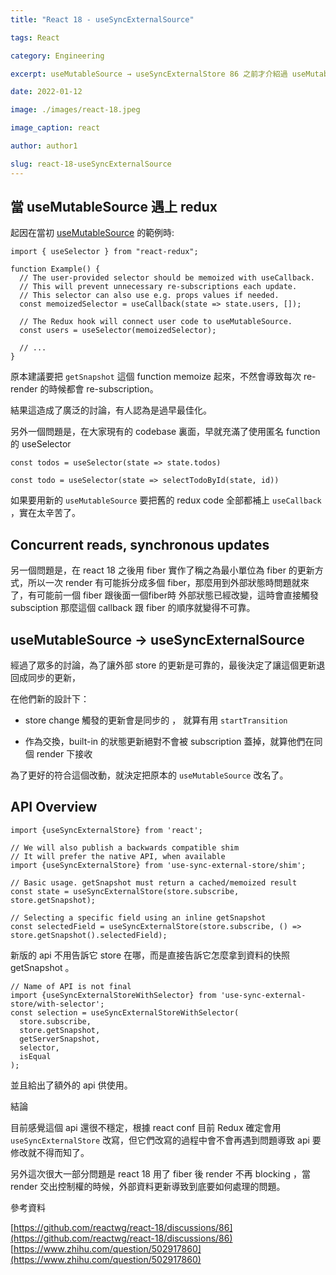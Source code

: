 ```yaml
---
title: "React 18 - useSyncExternalSource"

tags: React

category: Engineering

excerpt: useMutableSource → useSyncExternalStore 86 之前才介紹過 useMutableSource 這個新 hook，react 18 才beta 而已他就被替換了，那麼到底是啥原因導致必須要換掉它呢？

date: 2022-01-12

image: ./images/react-18.jpeg

image_caption: react

author: author1

slug: react-18-useSyncExternalSource
---
```


## 當 useMutableSource 遇上 redux

起因在當初 [useMutableSource](https://github.com/reactjs/rfcs/blob/main/text/0147-use-mutable-source.md) 的範例時:

```
import { useSelector } from "react-redux";

function Example() {
  // The user-provided selector should be memoized with useCallback.
  // This will prevent unnecessary re-subscriptions each update.
  // This selector can also use e.g. props values if needed.
  const memoizedSelector = useCallback(state => state.users, []);
  
  // The Redux hook will connect user code to useMutableSource.
  const users = useSelector(memoizedSelector);

  // ...
}
```

原本建議要把 `getSnapshot` 這個 function memoize 起來，不然會導致每次 re-render 的時候都會 re-subscription。

結果這造成了廣泛的討論，有人認為是過早最佳化。

另外一個問題是，在大家現有的 codebase 裏面，早就充滿了使用匿名 function 的 useSelector

```
const todos = useSelector(state => state.todos)

const todo = useSelector(state => selectTodoById(state, id))
```

如果要用新的 `useMutableSource` 要把舊的 redux code 全部都補上 `useCallback` ，實在太辛苦了。

## Concurrent reads, synchronous updates

另一個問題是，在 react 18 之後用 fiber 實作了稱之為最小單位為 fiber 的更新方式，所以一次 render 有可能拆分成多個 fiber，那麼用到外部狀態時問題就來了，有可能前一個 fiber 跟後面一個fiber時 外部狀態已經改變，這時會直接觸發 subsciption 那麼這個 callback 跟 fiber 的順序就變得不可靠。

## useMutableSource → useSyncExternalSource

經過了眾多的討論，為了讓外部 store 的更新是可靠的，最後決定了讓這個更新退回成同步的更新，

在他們新的設計下：

* store change 觸發的更新會是同步的 ， 就算有用 `startTransition`

* 作為交換，built-in 的狀態更新絕對不會被 subscription 蓋掉，就算他們在同個 render 下接收

為了更好的符合這個改動，就決定把原本的 `useMutableSource` 改名了。

## API Overview

```
import {useSyncExternalStore} from 'react';

// We will also publish a backwards compatible shim
// It will prefer the native API, when available
import {useSyncExternalStore} from 'use-sync-external-store/shim';

// Basic usage. getSnapshot must return a cached/memoized result
const state = useSyncExternalStore(store.subscribe, store.getSnapshot);

// Selecting a specific field using an inline getSnapshot
const selectedField = useSyncExternalStore(store.subscribe, () => store.getSnapshot().selectedField);
```

新版的 api 不用告訴它 store 在哪，而是直接告訴它怎麼拿到資料的快照 getSnapshot 。

```
// Name of API is not final
import {useSyncExternalStoreWithSelector} from 'use-sync-external-store/with-selector';
const selection = useSyncExternalStoreWithSelector(
  store.subscribe,
  store.getSnapshot,
  getServerSnapshot,
  selector,
  isEqual
);
```

並且給出了額外的 api 供使用。

結論

目前感覺這個 api 還很不穩定，根據 react conf 目前 Redux 確定會用 `useSyncExternalStore` 改寫，但它們改寫的過程中會不會再遇到問題導致 api 要修改就不得而知了。

另外這次很大一部分問題是 react 18 用了 fiber 後 render 不再 blocking ，當 render 交出控制權的時候，外部資料更新導致到底要如何處理的問題。

參考資料

[https://github.com/reactwg/react-18/discussions/86](https://github.com/reactwg/react-18/discussions/86)
[https://www.zhihu.com/question/502917860](https://www.zhihu.com/question/502917860)
 